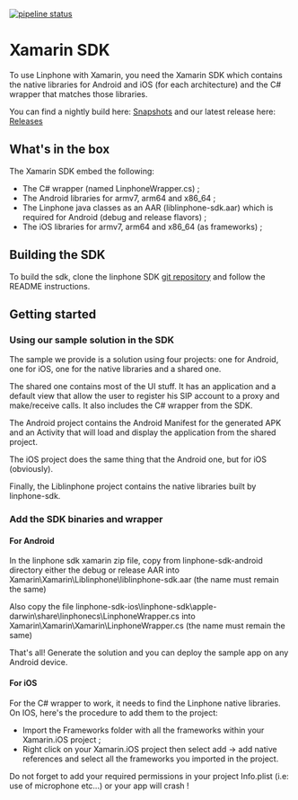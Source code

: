 [![pipeline status](https://gitlab.linphone.org/BC/public/linphone-xamarin/badges/master/pipeline.svg)](https://gitlab.linphone.org/BC/public/linphone-xamarin/commits/master)

# Xamarin SDK

To use Linphone with Xamarin, you need the Xamarin SDK which contains the native libraries for Android and iOS (for each architecture) and the C# wrapper that matches those libraries.

You can find a nightly build here: [Snapshots](http://linphone.org/snapshots/xamarin/) and our latest release here: [Releases](http://linphone.org/releases/xamarin/)

## What's in the box

The Xamarin SDK embed the following:

* The C# wrapper (named LinphoneWrapper.cs) ;
* The Android libraries for armv7, arm64 and x86_64 ;
* The Linphone java classes as an AAR (liblinphone-sdk.aar) which is required for Android (debug and release flavors) ;
* The iOS libraries for armv7, arm64 and x86_64 (as frameworks) ;

## Building the SDK

To build the sdk, clone the linphone SDK [git repository](https://gitlab.linphone.org/BC/public/linphone-sdk.git) and follow the README instructions.

## Getting started

### Using our sample solution in the SDK

The sample we provide is a solution using four projects: one for Android, one for iOS, one for the native libraries and a shared one.

The shared one contains most of the UI stuff. It has an application and a default view that allow the user to register his SIP account to a proxy and make/receive calls. 
It also includes the C# wrapper from the SDK.

The Android project contains the Android Manifest for the generated APK and an Activity that will load and display the application from the shared project.

The iOS project does the same thing that the Android one, but for iOS (obviously).

Finally, the Liblinphone project contains the native libraries built by linphone-sdk.

### Add the SDK binaries and wrapper

#### For Android

In the linphone sdk xamarin zip file, copy from linphone-sdk-android directory either the debug or release AAR into Xamarin\Xamarin\Liblinphone\liblinphone-sdk.aar (the name must remain the same)

Also copy the file linphone-sdk-ios\linphone-sdk\apple-darwin\share\linphonecs\LinphoneWrapper.cs into Xamarin\Xamarin\Xamarin\LinphoneWrapper.cs (the name must remain the same)

That's all! Generate the solution and you can deploy the sample app on any Android device.

#### For iOS

For the C# wrapper to work, it needs to find the Linphone native libraries. On IOS, here's the procedure to add them to the project:

* Import the Frameworks folder with all the frameworks within your Xamarin.iOS project ;
* Right click on your Xamarin.iOS project then select add -> add native references and select all the frameworks you imported in the project.

Do not forget to add your required permissions in your project Info.plist (i.e: use of microphone etc...) or your app will crash !
